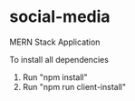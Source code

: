 # social-media
MERN Stack Application

To install all dependencies
1. Run "npm install"
2. Run "npm run client-install"
